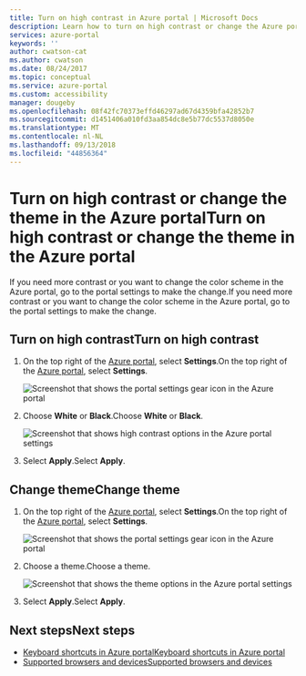 ```yaml
---
title: Turn on high contrast in Azure portal | Microsoft Docs
description: Learn how to turn on high contrast or change the Azure portal theme.
services: azure-portal
keywords: ''
author: cwatson-cat
ms.author: cwatson
ms.date: 08/24/2017
ms.topic: conceptual
ms.service: azure-portal
ms.custom: accessibility
manager: dougeby
ms.openlocfilehash: 08f42fc70373effd46297ad67d4359bfa42852b7
ms.sourcegitcommit: d1451406a010fd3aa854dc8e5b77dc5537d8050e
ms.translationtype: MT
ms.contentlocale: nl-NL
ms.lasthandoff: 09/13/2018
ms.locfileid: "44856364"
---
```

# <a name="turn-on-high-contrast-or-change-the-theme-in-the-azure-portal"></a><span data-ttu-id="78efa-103">Turn on high contrast or change the theme in the Azure portal</span><span class="sxs-lookup"><span data-stu-id="78efa-103">Turn on high contrast or change the theme in the Azure portal</span></span>
<span data-ttu-id="78efa-104">If you need more contrast or you want to change the color scheme in the Azure portal, go to the portal settings to make the change.</span><span class="sxs-lookup"><span data-stu-id="78efa-104">If you need more contrast or you want to change the color scheme in the Azure portal, go to the portal settings to make the change.</span></span> 

## <a name="turn-on-high-contrast"></a><span data-ttu-id="78efa-105">Turn on high contrast</span><span class="sxs-lookup"><span data-stu-id="78efa-105">Turn on high contrast</span></span>
1. <span data-ttu-id="78efa-106">On the top right of the [Azure portal](https://portal.azure.com), select **Settings**.</span><span class="sxs-lookup"><span data-stu-id="78efa-106">On the top right of the [Azure portal](https://portal.azure.com), select **Settings**.</span></span> 

    ![Screenshot that shows the portal settings gear icon in the Azure portal](./media/azure-portal-change-theme-high-contrast/azure-portal-settings-icon.png)
1. <span data-ttu-id="78efa-108">Choose **White** or **Black**.</span><span class="sxs-lookup"><span data-stu-id="78efa-108">Choose **White** or **Black**.</span></span>

    ![Screenshot that shows high contrast options in the Azure portal settings](./media/azure-portal-change-theme-high-contrast/azure-portal-highcontrast-options.png)
1. <span data-ttu-id="78efa-110">Select **Apply**.</span><span class="sxs-lookup"><span data-stu-id="78efa-110">Select **Apply**.</span></span>

## <a name="change-theme"></a><span data-ttu-id="78efa-111">Change theme</span><span class="sxs-lookup"><span data-stu-id="78efa-111">Change theme</span></span>
1. <span data-ttu-id="78efa-112">On the top right of the [Azure portal](https://portal.azure.com), select **Settings**.</span><span class="sxs-lookup"><span data-stu-id="78efa-112">On the top right of the [Azure portal](https://portal.azure.com), select **Settings**.</span></span>

    ![Screenshot that shows the portal settings gear icon in the Azure portal](./media/azure-portal-change-theme-high-contrast/azure-portal-settings-icon.png)
1. <span data-ttu-id="78efa-114">Choose a theme.</span><span class="sxs-lookup"><span data-stu-id="78efa-114">Choose a theme.</span></span>

    ![Screenshot that shows the theme options in the Azure portal settings](./media/azure-portal-change-theme-high-contrast/azure-portal-theme-options.png)
1. <span data-ttu-id="78efa-116">Select **Apply**.</span><span class="sxs-lookup"><span data-stu-id="78efa-116">Select **Apply**.</span></span>

## <a name="next-steps"></a><span data-ttu-id="78efa-117">Next steps</span><span class="sxs-lookup"><span data-stu-id="78efa-117">Next steps</span></span>
- [<span data-ttu-id="78efa-118">Keyboard shortcuts in Azure portal</span><span class="sxs-lookup"><span data-stu-id="78efa-118">Keyboard shortcuts in Azure portal</span></span>](azure-portal-keyboard-shortcuts.md)
- [<span data-ttu-id="78efa-119">Supported browsers and devices</span><span class="sxs-lookup"><span data-stu-id="78efa-119">Supported browsers and devices</span></span>](../azure-preview-portal-supported-browsers-devices.md)
